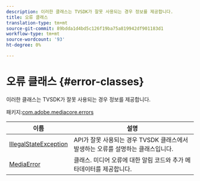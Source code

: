 ```yaml
---
description: 이러한 클래스는 TVSDK가 잘못 사용되는 경우 정보를 제공합니다.
title: 오류 클래스
translation-type: tm+mt
source-git-commit: 89bdda1d4bd5c126f19ba75a819942df901183d1
workflow-type: tm+mt
source-wordcount: '93'
ht-degree: 0%

---
```



# 오류 클래스 {#error-classes}

이러한 클래스는 TVSDK가 잘못 사용되는 경우 정보를 제공합니다.

패키지:[com.adobe.mediacore.errors](https://help.adobe.com/en_US/primetime/api/psdk/asdoc-dhls_1.4/com/adobe/mediacore/errors/package-detail.html)

| 이름 | 설명 |
|---|---|
| [IllegalStateException](https://help.adobe.com/en_US/primetime/api/psdk/asdoc-dhls_1.4/com/adobe/mediacore/errors/IllegalStateException.html) | API가 잘못 사용되는 경우 TVSDK 클래스에서 발생하는 오류를 설명하는 클래스입니다. |
| [MediaError](https://help.adobe.com/en_US/primetime/api/psdk/asdoc-dhls_1.4/com/adobe/mediacore/errors/MediaError.html) | 클래스. 미디어 오류에 대한 알림 코드와 추가 메타데이터를 제공합니다. |

